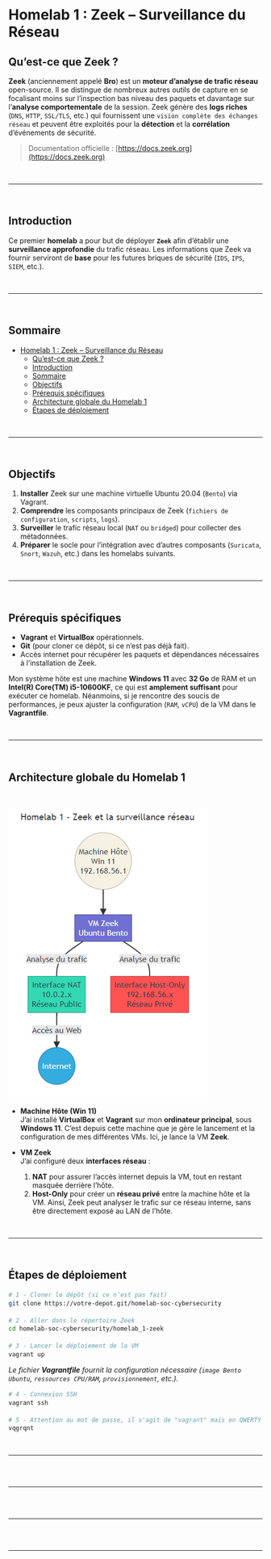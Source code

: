 # Homelab 1 : Zeek – Surveillance du Réseau

## Qu’est-ce que Zeek ?

**Zeek** (anciennement appelé **Bro**) est un **moteur d’analyse de trafic réseau** open-source. Il se distingue de nombreux autres outils de capture en se focalisant moins sur l’inspection bas niveau des paquets et davantage sur l’**analyse comportementale** de la session. Zeek génère des **logs riches** (`DNS`, `HTTP`, `SSL/TLS`, etc.) qui fournissent une `vision complète des échanges réseau` et peuvent être exploités pour la **détection** et la **corrélation** d’événements de sécurité.

> Documentation officielle : [https://docs.zeek.org](https://docs.zeek.org)

<br>

---

<br>

## Introduction

Ce premier **homelab** a pour but de déployer **`Zeek`** afin d’établir une **surveillance approfondie** du trafic réseau. Les informations que Zeek va fournir serviront de **base** pour les futures briques de sécurité (`IDS`, `IPS`, `SIEM`, etc.).

<br>

---

<br>

## Sommaire

- [Homelab 1 : Zeek – Surveillance du Réseau](#homelab-1--zeek--surveillance-du-réseau)
  - [Qu’est-ce que Zeek ?](#quest-ce-que-zeek-)
  - [Introduction](#introduction)
  - [Sommaire](#sommaire)
  - [Objectifs](#objectifs)
  - [Prérequis spécifiques](#prérequis-spécifiques)
  - [Architecture globale du Homelab 1](#architecture-globale-du-homelab-1)
  - [Étapes de déploiement](#étapes-de-déploiement)

<br>

---

<br>

## Objectifs

1. **Installer** Zeek sur une machine virtuelle Ubuntu 20.04 (`Bento`) via Vagrant.
2. **Comprendre** les composants principaux de Zeek (`fichiers de configuration`, `scripts`, `logs`).
3. **Surveiller** le trafic réseau local (`NAT` ou `bridged`) pour collecter des métadonnées.
4. **Préparer** le socle pour l’intégration avec d’autres composants (`Suricata`, `Snort`, `Wazuh`, etc.) dans les homelabs suivants.

<br>

---

<br>

## Prérequis spécifiques

-   **Vagrant** et **VirtualBox** opérationnels.
-   **Git** (pour cloner ce dépôt, si ce n’est pas déjà fait).
-   Accès internet pour récupérer les paquets et dépendances nécessaires à l’installation de Zeek.

Mon système hôte est une machine **Windows 11** avec **32 Go** de RAM et un **Intel(R) Core(TM) i5-10600KF**, ce qui est **amplement suffisant** pour exécuter ce homelab. Néanmoins, si je rencontre des soucis de performances, je peux ajuster la configuration (`RAM`, `vCPU`) de la VM dans le **Vagrantfile**.

<br>

---

<br>

## Architecture globale du Homelab 1

<br>

![schéma_homelab_1](./images/schema_homelab_1.png)

-   **Machine Hôte (Win 11)**  
    J’ai installé **VirtualBox** et **Vagrant** sur mon **ordinateur principal**, sous **Windows 11**. C’est depuis cette machine que je gère le lancement et la configuration de mes différentes VMs. Ici, je lance la VM **Zeek**.

-   **VM Zeek**  
    J’ai configuré deux **interfaces réseau** :
    1. **NAT** pour assurer l’accès internet depuis la VM, tout en restant masquée derrière l’hôte.
    2. **Host-Only** pour créer un **réseau privé** entre la machine hôte et la VM. Ainsi, Zeek peut analyser le trafic sur ce réseau interne, sans être directement exposé au LAN de l’hôte.

<br>

---

<br>

## Étapes de déploiement

```bash
# 1 - Cloner le dépôt (si ce n’est pas fait)
git clone https://votre-depot.git/homelab-soc-cybersecurity

# 2 - Aller dans le répertoire Zeek
cd homelab-soc-cybersecurity/homelab_1-zeek

# 3 - Lancer le déploiement de la VM
vagrant up
```

_Le fichier **Vagrantfile** fournit la configuration nécessaire (`image Bento Ubuntu`, `ressources CPU/RAM`, `provisionnement`, etc.)._

```bash
# 4 - Connexion SSH
vagrant ssh

# 5 - Attention au mot de passe, il s'agit de "vagrant" mais en QWERTY je saisi :
vqgrqnt
```

<br>

---

<br>

<br>

---

<br>

<br>

---

<br>

<br>

---

<br>
